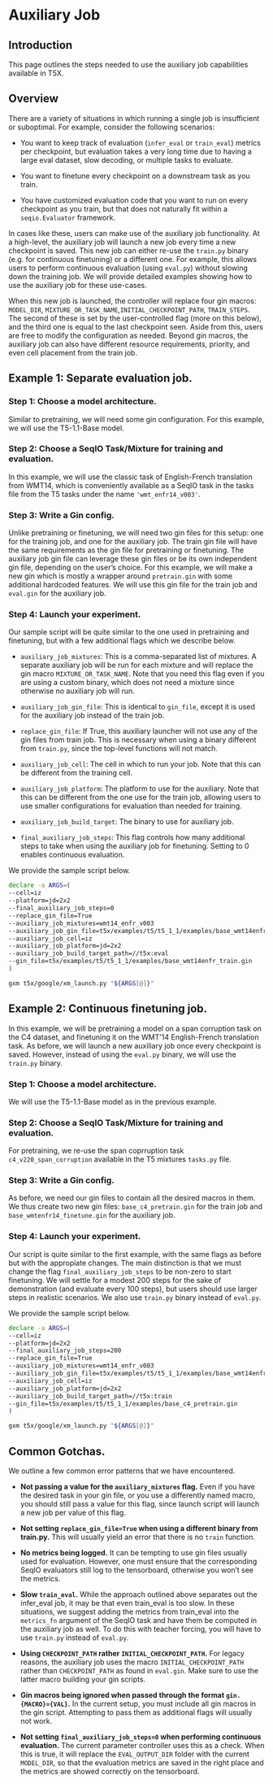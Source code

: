 # Auxiliary Job


## Introduction

This page outlines the steps needed to use the auxiliary job capabilities
available in T5X.

## Overview

There are a variety of situations in which running a single job is insufficient
or suboptimal. For example, consider the following scenarios:

+   You want to keep track of evaluation (`infer_eval` or `train_eval`) metrics
    per checkpoint, but evaluation takes a very long time due to having a large
    eval dataset, slow decoding, or multiple tasks to evaluate.

+   You want to finetune every checkpoint on a downstream task as you train.

+   You have customized evaluation code that you want to run on every checkpoint
    as you train, but that does not naturally fit within a `seqio.Evaluator`
    framework.

In cases like these, users can make use of the auxiliary job functionality. At a
high-level, the auxiliary job will launch a new job every time a new checkpoint
is saved. This new job can either re-use the `train.py` binary (e.g. for
continuous finetuning) or a different one. For example, this allows users to
perform continuous evaluation (using `eval.py`) without slowing down the
training job. We will provide detailed examples showing how to use the auxiliary
job for these use-cases.

When this new job is launched, the controller will replace four gin macros:
`MODEL_DIR`, `MIXTURE_OR_TASK_NAME`,`INITIAL_CHECKPOINT_PATH`, `TRAIN_STEPS`.
The second of these is set by the user-controlled flag (more on this below), and
the third one is equal to the last checkpoint seen. Aside from this, users are
free to modify the configuration as needed. Beyond gin macros, the auxiliary job
can also have different resource requirements, priority, and even cell placement
from the train job.

## Example 1: Separate evaluation job.

### Step 1: Choose a model architecture.

Similar to pretraining, we will need some gin configuration. For this example,
we will use the T5-1.1-Base model.

### Step 2: Choose a SeqIO Task/Mixture for training and evaluation.

In this example, we will use the classic task of English-French translation from
WMT14, which is conveniently available as a SeqIO task in the tasks file from
the T5 tasks under the name `'wmt_enfr14_v003'`.

### Step 3: Write a Gin config.

Unlike pretraining or finetuning, we will need two gin files for this setup: one
for the training job, and one for the auxiliary job. The train gin file will
have the same requirements as the gin file for pretraining or finetuning. The
auxiliary job gin file can leverage these gin files or be its own independent
gin file, depending on the user’s choice. For this example, we will make a new
gin which is mostly a wrapper around `pretrain.gin` with some additional
hardcoded features. We will use this gin file for the train job and `eval.gin`
for the auxiliary job.

### Step 4: Launch your experiment.

Our sample script will be quite similar to the one used in pretraining and
finetuning, but with a few additional flags which we describe below.

+   `auxiliary_job_mixtures`: This is a comma-separated list of mixtures. A
    separate auxiliary job will be run for each mixture and will replace the gin
    macro `MIXTURE_OR_TASK_NAME`. Note that you need this flag even if you are
    using a custom binary, which does not need a mixture since otherwise no
    auxiliary job will run.

+   `auxiliary_job_gin_file`: This is identical to `gin_file`, except it is used
    for the auxiliary job instead of the train job.

+   `replace_gin_file`: If True, this auxiliary launcher will not use any of the
    gin files from train job. This is necessary when using a binary different
    from `train.py`, since the top-level functions will not match.

+   `auxiliary_job_cell`: The cell in which to run your job. Note that this can
    be different from the training cell.

+   `auxiliary_job_platform`: The platform to use for the auxiliary. Note that
    this can be different from the one use for the train job, allowing users to
    use smaller configurations for evaluation than needed for training.

+   `auxiliary_job_build_target`: The binary to use for auxiliary job.

+   `final_auxiliary_job_steps`: This flag controls how many additional steps to
    take when using the auxiliary job for finetuning. Setting to 0 enables
    continuous evaluation.

We provide the sample script below.

```sh
declare -a ARGS=(
--cell=iz
--platform=jd=2x2
--final_auxiliary_job_steps=0
--replace_gin_file=True
--auxiliary_job_mixtures=wmt14_enfr_v003
--auxiliary_job_gin_file=t5x/examples/t5/t5_1_1/examples/base_wmt14enfr_eval.gin
--auxiliary_job_cell=iz
--auxiliary_job_platform=jd=2x2
--auxiliary_job_build_target_path=//t5x:eval
--gin_file=t5x/examples/t5/t5_1_1/examples/base_wmt14enfr_train.gin
)

gxm t5x/google/xm_launch.py "${ARGS[@]}"
```

## Example 2: Continuous finetuning job.

In this example, we will be pretraining a model on a span corruption task on the
C4 dataset, and finetuning it on the WMT'14 English-French translation task. As
before, we will launch a new auxiliary job once every checkpoint is saved.
However, instead of using the `eval.py` binary, we will use the `train.py`
binary.

### Step 1: Choose a model architecture.

We will use the T5-1.1-Base model as in the previous example.

### Step 2: Choose a SeqIO Task/Mixture for training and evaluation.

For pretraining, we re-use the span coprruption task `c4_v220_span_corruption`
available in the T5 mixtures `tasks.py` file.

### Step 3: Write a Gin config.

As before, we need our gin files to contain all the desired macros in them. We
thus create two new gin files: `base_c4_pretrain.gin` for the train job and
`base_wmtenfr14_finetune.gin` for the auxiliary job.

### Step 4: Launch your experiment.

Our script is quite similar to the first example, with the same flags as before
but with the appropiate changes. The main distinction is that we must change the
flag `final_auxiliary_job_steps` to be non-zero to start finetuning. We will
settle for a modest 200 steps for the sake of demonstration (and evaluate every
100 steps), but users should use larger steps in realistic scenarios. We also
use `train.py` binary instead of `eval.py`.

We provide the sample script below.

```sh
declare -a ARGS=(
--cell=iz
--platform=jd=2x2
--final_auxiliary_job_steps=200
--replace_gin_file=True
--auxiliary_job_mixtures=wmt14_enfr_v003
--auxiliary_job_gin_file=t5x/examples/t5/t5_1_1/examples/base_wmt14enfr_finetune.gin
--auxiliary_job_cell=iz
--auxiliary_job_platform=jd=2x2
--auxiliary_job_build_target_path=//t5x:train
--gin_file=t5x/examples/t5/t5_1_1/examples/base_c4_pretrain.gin
)

gxm t5x/google/xm_launch.py "${ARGS[@]}"
```

## Common Gotchas.

We outline a few common error patterns that we have encountered.

+   **Not passing a value for the `auxiliary_mixtures` flag.** Even if you have
    the desired task in your gin file, or you use a differently named macro, you
    should still pass a value for this flag, since launch script will launch a
    new job per value of this flag.

+   **Not setting `replace_gin_file=True` when using a different binary from
    train.py.** This will usually yield an error that there is no `train`
    function.

+   **No metrics being logged.** It can be tempting to use gin files usually
    used for evaluation. However, one must ensure that the corresponding SeqIO
    evaluators still log to the tensorboard, otherwise you won’t see the
    metrics.

+   **Slow `train_eval`.** While the approach outlined above separates out the
    infer_eval job, it may be that even train_eval is too slow. In these
    situations, we suggest adding the metrics from train_eval into the
    `metrics_fn` argument of the SeqIO task and have them be computed in the
    auxiliary job as well. To do this with teacher forcing, you will have to use
    `train.py` instead of `eval.py`.

+   **Using `CHECKPOINT_PATH` rather `INITIAL_CHECKPOINT_PATH`.** For legacy
    reasons, the auxiliary job uses the macro `INITIAL_CHECKPOINT_PATH` rather
    than `CHECKPOINT_PATH` as found in `eval.gin`. Make sure to use the latter
    macro building your gin scripts.

+   **Gin macros being ignored when passed through the format
    `gin.{MACRO}={VAL}`.** In the current setup, you must include all gin macros
    in the gin script. Attempting to pass them as additional flags will usually
    not work.

+   **Not setting `final_auxiliary_job_steps=0` when performing continuous
    evaluation.** The current parameter controller uses this as a check. When
    this is true, it will replace the `EVAL_OUTPUT_DIR` folder with the current
    `MODEL_DIR`, so that the evaluation metrics are saved in the right place and
    the metrics are showed correctly on the tensorboard.
